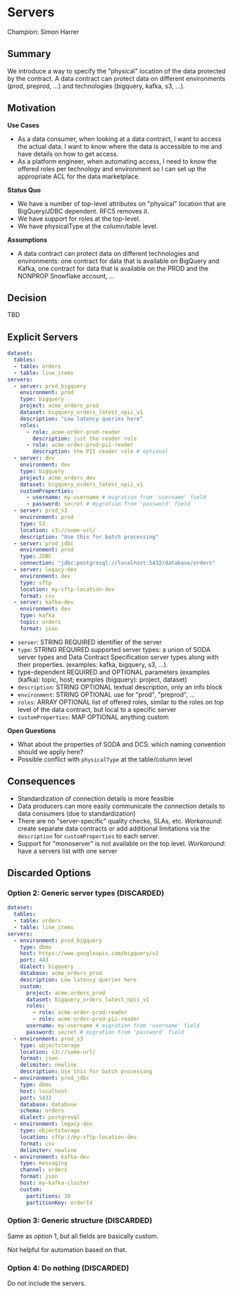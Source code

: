 # Servers

Champion: Simon Harrer

## Summary

We introduce a way to specify the "physical" location of the data protected by the contract. A data contract can protect data on different environments (prod, preprod, ...) and technologies (bigquery, kafka,  s3, ...).

## Motivation

**Use Cases**
- As a data consumer, when looking at a data contract, I want to access the actual data. I want to know where the data is accessible to me and have details on how to get access.
- As a platform engineer, when automating access, I need to know the offered roles per technology and environment so I can set up the appropriate ACL for the data marketplace.

**Status Quo**
- We have a number of top-level attributes on "physical" location that are BigQuery/JDBC dependent. RFC5 removes it.
- We have support for roles at the top-level.
- We have physicalType at the column/table level.

**Assumptions**
- A data contract can protect data on different technologies and environments: one contract for data that is available on BigQuery and Kafka, one contract for data that is available on the PROD and the NONPROP Snowflake account, ...

## Decision

TBD

## Explicit Servers

```yaml
dataset:
  tables:
  - table: orders
  - table: line_items
servers:
  - server: prod_bigquery
    environment: prod
    type: bigquery
    project: acme_orders_prod
    dataset: bigquery_orders_latest_npii_v1
    description: "Low latency queries here"
    roles:
      - role: acme-order-prod-reader
        description: just the reader role
      - role: acme-order-prod-pii-reader
        description: the PII reader role # optional
  - server: dev
    environment: dev
    type: bigquery
    project: acme_orders_dev
    dataset: bigquery_orders_latest_npii_v1
    customProperties:
      - username: my-username # migration from 'username' field
      - password: secret # migration from 'password' field
  - server: prod_s3
    environment: prod
    type: S3
    location: s3://some-url/
    description: "Use this for batch processing"
  - server: prod_jdbc
    environment: prod
    type: JDBC
    connection: "jdbc:postgresql://localhost:5432/database/orders"
  - server: legacy-dev
    environment: dev
    type: sftp
    location: my-sftp-location-dev
    format: csv
  - server: kafka-dev
    environment: dev
    type: kafka
    topic: orders
    format: json
```

- `server`: STRING REQUIRED identifier of the server
- `type`: STRING REQUIRED supported server types: a union of SODA server types and Data Contract Specification server types along with their properties. (examples: kafka, bigquery, s3, ...).
- type-dependent REQUIRED and OPTIONAL parameters (examples (kafka): topic, host; examples (bigquery): project, dataset) 
- `description`: STRING OPTIONAL textual description, only an info block
- `environment`: STRING OPTIONAL use for "prod", "preprod", ...
- `roles`: ARRAY OPTIONAL list of offered roles, similar to the roles on top level of the data contract, but local to a specific server
- `customProperties`: MAP OPTIONAL anything custom

**Open Questions**
- What about the properties of SODA and DCS: which naming convention should we apply here?
- Possible conflict with `physicalType` at the table/column level

## Consequences

- Standardization of connection details is more feasible
- Data producers can more easily communicate the connection details to data consumers (due to standardization)
- There are no "server-specific" quality checks, SLAs, etc. *Workaround*: create separate data contracts or add additional limitations via the `description` for `customProperties` to each server.
- Support for "monoserver" is not available on the top level. *Workaround*: have a servers list with one server

## Discarded Options

### Option 2: Generic server types (DISCARDED)

```yaml
dataset:
  tables:
  - table: orders
  - table: line_items
servers:
  - environment: prod_bigquery
    type: dbms
    host: https://www.googleapis.com/bigquery/v2
    port: 443
    dialect: bigquery
    database: acme_orders_prod
    description: Low latency queries here
    custom:
      project: acme_orders_prod
      dataset: bigquery_orders_latest_npii_v1
      roles:
        - role: acme-order-prod-reader
        - role: acme-order-prod-pii-reader
      username: my-username # migration from 'username' field
      password: secret # migration from 'password' field
  - environment: prod_s3
    type: objectstorage
    location: s3://some-url/
    format: json
    delimiter: newline
    description: Use this for batch processing
  - environment: prod_jdbc
    type: dbms
    host: localhost
    port: 5432
    database: database
    schema: orders
    dialect: postgresql
  - environment: legacy-dev
    type: objectstorage
    location: sftp://my-sftp-location-dev
    format: csv
    delimiter: newline
  - environment: kafka-dev
    type: messaging
    channel: orders
    format: json
    host: my-kafka-cluster 
    custom:
      partitions: 10
      partitionKey: orderId
```

### Option 3: Generic structure (DISCARDED)

Same as option 1, but all fields are basically custom.

Not helpful for automation based on that.

### Option 4: Do nothing (DISCARDED)

Do not include the servers.
